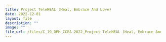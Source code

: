 ```yaml
---
title: Project TeleHEAL (Heal, Embrace And Love)
date: 2022-12-01
layout: file
description: ""
image: ""
file_url: /files/C_19_DPH_CCEA 2022_Project TeleHEAL (Heal, Embrace And Love).pdf
---
```

